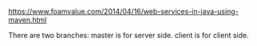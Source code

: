 https://www.foamvalue.com/2014/04/16/web-services-in-java-using-maven.html


There are two branches:
master is for server side.
client is for client side.